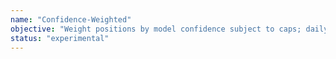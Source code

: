 ```yaml
---
name: "Confidence-Weighted"
objective: "Weight positions by model confidence subject to caps; daily rebalancing."
status: "experimental"
---
```

